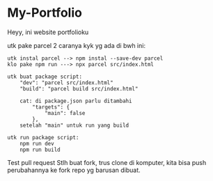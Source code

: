 # My-Portfolio

Heyy, ini website portfolioku

utk pake parcel 2 caranya kyk yg ada di bwh ini:

    utk instal parcel --> npm instal --save-dev parcel
    klo pake npm run ---> npx parcel src/index.html

    utk buat package script:
        "dev": "parcel src/index.html"
        "build": "parcel build src/index.html"

        cat: di package.json parlu ditambahi
            "targets": {
                "main": false
            },
        setelah "main" untuk run yang build

    utk run package script:
        npm run dev
        npm run build
Test pull request
Stlh buat fork, trus clone di komputer, kita bisa push perubahannya ke fork repo yg barusan dibuat.
